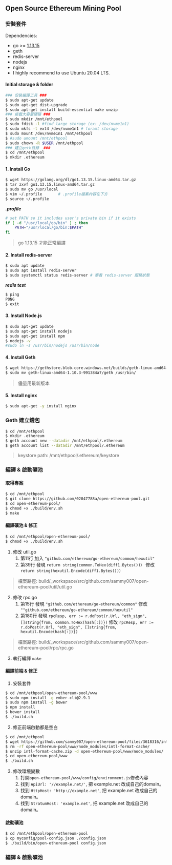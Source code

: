 ## Open Source Ethereum Mining Pool


### 安裝套件

Dependencies:

  * go >= [1.13.15](https://golang.org/dl/go1.13.15.linux-amd64.tar.gz)
  * geth 
  * redis-server
  * nodejs
  * nginx
  * I highly recommend to use Ubuntu 20.04 LTS.

#### Initial storage & folder
```bash
### 安裝編譯工具 ###
$ sudo apt-get update
​$ sudo apt-get dist-upgrade
​$ sudo apt-get install build-essential make unzip
### 掛載大容量硬碟 ###
$ sudo mkdir /mnt/ethpool
$ sudo fdisk -l #find large storage (ex: /dev/nvme1n1)
$ sudo mkfs -t ext4 /dev/nvme1n1 # foramt storage
$ sudo mount /dev/nvme1n1 /mnt/ethpool
$ #sudo umount /mnt/ethpool
$ sudo chown -R $USER /mnt/ethpool
### 建立geth目錄  ###
$ cd /mnt/ethpool
$ mkdir .ethereum
```

#### 1. Install Go
```bash
$ wget https://golang.org/dl/go1.13.15.linux-amd64.tar.gz
$ tar zxvf go1.13.15.linux-amd64.tar.gz
$ sudo mv go /usr/local
$ vim ~/.profile       # .profile檔案內容在下方
$ source ~/.profile
```

***.profile***
```bash
# set PATH so it includes user's private bin if it exists
if [ -d "/usr/local/go/bin" ] ; then
    PATH="/usr/local/go/bin:$PATH"
fi
```
> go 1.13.15 才能正常編譯

#### 2. Install redis-server
```bash
$ sudo apt update
$ sudo apt install redis-server
$ sudo systemctl status redis-server # 察看 redis-server 服務狀態
```

***redis test***
```bash
$ ping
PONG
$ ​exit
```

#### 3. Install Node.js
```bash
$ sudo apt-get update​
$ sudo apt-get install nodejs​
$ sudo apt-get install npm
​$ nodejs -v​
#sudo ln -s /usr/bin/nodejs /usr/bin/node
```

#### 4. Install Geth

```bash
$ wget https://gethstore.blob.core.windows.net/builds/geth-linux-amd64-1.10.3-991384a7.tar.gz
$ sudo mv geth-linux-amd64-1.10.3-991384a7/geth /usr/bin/
```
> 儘量用最新版本

#### 5. Install nginx
```bash
$ sudo apt-get -y install nginx
```


### Geth 建立錢包
```bash
$ cd /mnt/ethpool
$ mkdir .ethereum
$ geth account new --datadir /mnt/ethpool/.ethereum
$ geth account list --datadir /mnt/ethpool/.ethereum
```

> keystore path: /mnt/ethpool/.ethereum/keystore


### 編譯 & 啟動礦池

#### 取得專案
```bash
$ cd /mnt/ethpool
$ git clone https://github.com/02047788a/open-ethereum-pool.git
$ cd open-ethereum-pool/
$ chmod +x ./build/env.sh
$ make
```
#### 編譯礦池 & 修正

```bash
$ cd /mnt/ethpool/open-ethereum-pool/
$ chmod +x ./build/env.sh
```

1. 修改 util.go
   1. 第11行 加入 `"github.com/ethereum/go-ethereum/common/hexutil"`
   2. 第39行 發現 `return string(common.ToHex(diff1.Bytes())）` 修改 `return string(hexutil.Encode(diff1.Bytes())）`
  > 檔案路徑: build/_workspace/src/github.com/sammy007/open-ethereum-pool/util/util.go

2. 修改 rpc.go
   1. 第15行 發現 `"github.com/ethereum/go-ethereum/common"` 修改 `""github.com/ethereum/go-ethereum/common/hexutil"`
   2. 第180行 發現 `rpcResp, err := r.doPost(r.Url, "eth_sign", []string{from, common.ToHex(hash[:])})` 修改 `rpcResp, err := r.doPost(r.Url, "eth_sign", []string{from, hexutil.Encode(hash[:])})`
  > 檔案路徑: build/_workspace/src/github.com/sammy007/open-ethereum-pool/rpc/rpc.go
3. 執行編譯 `make`


#### 編譯前端 & 修正

1. 安裝套件
```bash
$ cd /mnt/ethpool/open-ethereum-pool/www
$ sudo npm install -g ember-cli@2.9.1
$ sudo npm install -g bower
$ npm install
$ bower install
$ ./build.sh
```

2. 修正前端啟動都是空白
```bash
$ cd /mnt/ethpool 
$ wget https://github.com/sammy007/open-ethereum-pool/files/3618316/intl-format-cache.zip
$ rm -rf open-ethereum-pool/www/node_modules/intl-format-cache/
$ unzip intl-format-cache.zip -d open-ethereum-pool/www/node_modules/
$ cd open-ethereum-pool/www
$ ./build.sh
```

3. 修改環境變數
   1. 打開`open-ethereum-pool/www/config/environment.js`修改內容
   2. 找到 `ApiUrl: '//example.net/'`, 把 example.net 改成自己的domain。
   3. 找到 `HttpHost: 'http://example.net'`, 把 example.net 改成自己的domain。
   4. 找到 `StratumHost: 'example.net'`, 把 example.net 改成自己的domain。
   
#### 啟動礦池
```bash
$ cd /mnt/ethpool/open-ethereum-pool
$ cp myconfig/pool-config.json ./config.json
$ ./build/bin/open-ethereum-pool config.json
```

### 編譯 & 啟動礦池